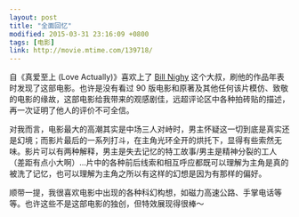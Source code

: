 ```yaml
---
layout: post
title: "全面回忆"
modified: 2015-03-31 23:16:09 +0800
tags: [电影]
link: http://movie.mtime.com/139718/
---
```


自《真爱至上 (Love Actually)》喜欢上了 [Bill Nighy](http://people.mtime.com/912575/) 这个大叔，刷他的作品年表时发现了这部电影。也许是没有看过 90 版电影和原著及其他任何该片模仿、致敬的电影的缘故，这部电影给我带来的观感剧佳，远超评论区中各种拍砖贴的描述，再一次证明了他人的评价不可全信。

对我而言，电影最大的高潮其实是中场三人对峙时，男主怀疑这一切到底是真实还是幻境；而影片最后的一系列打斗，在主角光环全开的烘托下，显得有些索然无味。影片可以有两种解释，男主是失去记忆的特工故事/男主是精神分裂的工人（差距有点小大啊）...片中的各种前后线索和相互呼应都既可以理解为主角是真的被洗了记忆，也可以理解为主角之所以有这样的幻想是因为有那样的偏好。

顺带一提，我很喜欢电影中出现的各种科幻构想，如磁力高速公路、手掌电话等等。也许这些不是这部电影的独创，但特效展现得很棒～
